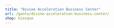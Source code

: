 ```yaml
---
title: "Divine Acceleration Business Center"
url: /ganta/divine-acceleration-business-center/
shop: kiosque
---
```

